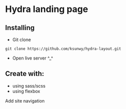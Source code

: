 # Hydra landing page

## Installing
- Git clone
```
git clone https://github.com/ksunwy/hydra-layout.git
```
- Open live server ^_^


## Create with:

- using sass/scss
- using flexbox

Add site navigation